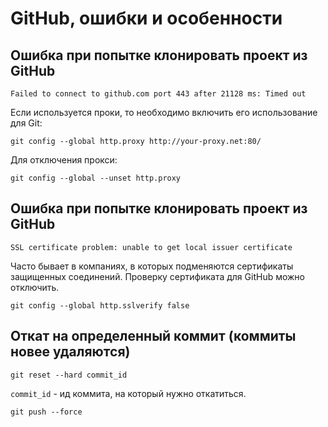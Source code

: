 # GitHub, ошибки и особенности

## Ошибка при попытке клонировать проект из GitHub

```
Failed to connect to github.com port 443 after 21128 ms: Timed out
```

Если используется проки, то необходимо включить его использование для Git:

```
git config --global http.proxy http://your-proxy.net:80/
```

Для отключения прокси:
```
git config --global --unset http.proxy
```

## Ошибка при попытке клонировать проект из GitHub

```
SSL certificate problem: unable to get local issuer certificate
```

Часто бывает в компаниях, в которых подменяются сертификаты защищенных соединений. Проверку сертификата для GitHub можно отключить.

```
git config --global http.sslverify false
```

## Откат на определенный коммит (коммиты новее удаляются)

```
git reset --hard commit_id
```

`commit_id` - ид коммита, на который нужно откатиться.

```
git push --force
```

 

 